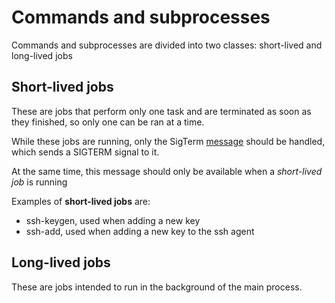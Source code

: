 # Commands and subprocesses

Commands and subprocesses are divided into two classes: short-lived and
long-lived jobs

## Short-lived jobs
These are jobs that perform only one task and are terminated as soon as they
finished, so only one can be ran at a time.

While these jobs are running, only the SigTerm [message](./messages.md) should
be handled, which sends a SIGTERM signal to it.

At the same time, this message should only be available when a *short-lived job*
is running

Examples of **short-lived jobs** are:
- ssh-keygen, used when adding a new key
- ssh-add, used when adding a new key to the ssh agent

## Long-lived jobs
These are jobs intended to run in the background of the main process.
